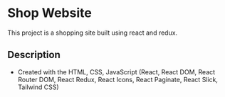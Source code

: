 # Shop Website
This project is a shopping site built using react and redux.

## Description
- Created with the HTML, CSS, JavaScript (React, React DOM, React Router DOM, React Redux, React Icons, React Paginate, React Slick, Tailwind CSS)
